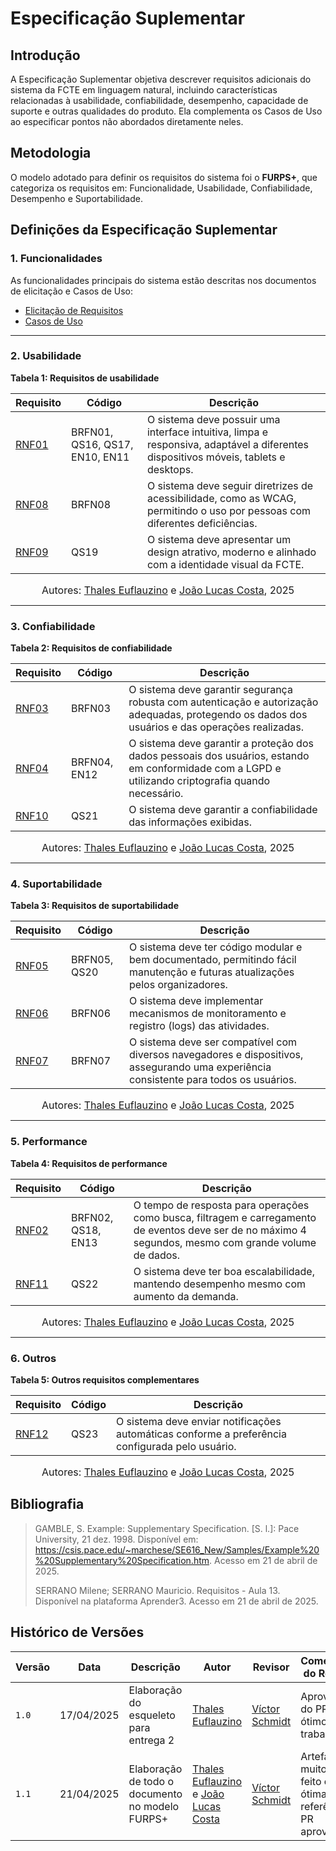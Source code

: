 # Especificação Suplementar

## Introdução

A Especificação Suplementar objetiva descrever requisitos adicionais do sistema da FCTE em linguagem natural, incluindo características relacionadas à usabilidade, confiabilidade, desempenho, capacidade de suporte e outras qualidades do produto. Ela complementa os Casos de Uso ao especificar pontos não abordados diretamente neles.

## Metodologia

O modelo adotado para definir os requisitos do sistema foi o **FURPS+**, que categoriza os requisitos em: Funcionalidade, Usabilidade, Confiabilidade, Desempenho e Suportabilidade.

## Definições da Especificação Suplementar

### 1. Funcionalidades

As funcionalidades principais do sistema estão descritas nos documentos de elicitação e Casos de Uso:

- [Elicitação de Requisitos](./Modelagem/requisitos.md)
- [Casos de Uso](./Modelagem/diagramaCasodeUso.md)

---

### 2. Usabilidade

**Tabela 1: Requisitos de usabilidade**

| Requisito | Código | Descrição |
|-----------|--------|-----------|
| [RNF01](https://unbarqdsw2025-1-turma02.github.io/2025.1-T02-_G4_AgendaFCTE_Entrega_01/#/./Modelagem/requisitos) | BRFN01, QS16, QS17, EN10, EN11 | O sistema deve possuir uma interface intuitiva, limpa e responsiva, adaptável a diferentes dispositivos móveis, tablets e desktops. |
| [RNF08](https://unbarqdsw2025-1-turma02.github.io/2025.1-T02-_G4_AgendaFCTE_Entrega_01/#/./Modelagem/requisitos) | BRFN08 | O sistema deve seguir diretrizes de acessibilidade, como as WCAG, permitindo o uso por pessoas com diferentes deficiências. |
| [RNF09](https://unbarqdsw2025-1-turma02.github.io/2025.1-T02-_G4_AgendaFCTE_Entrega_01/#/./Modelagem/requisitos) | QS19 | O sistema deve apresentar um design atrativo, moderno e alinhado com a identidade visual da FCTE. |

<font size="3"><p style="text-align: center">Autores: <a href="https://github.com/thaleseuflauzino">Thales Euflauzino</a> e <a href="https://github.com/joaolucas102">João Lucas Costa</a>, 2025</p></font>

---

### 3. Confiabilidade

**Tabela 2: Requisitos de confiabilidade**

| Requisito | Código | Descrição |
|-----------|--------|-----------|
| [RNF03](https://unbarqdsw2025-1-turma02.github.io/2025.1-T02-_G4_AgendaFCTE_Entrega_01/#/./Modelagem/requisitos) | BRFN03 | O sistema deve garantir segurança robusta com autenticação e autorização adequadas, protegendo os dados dos usuários e das operações realizadas. |
| [RNF04](https://unbarqdsw2025-1-turma02.github.io/2025.1-T02-_G4_AgendaFCTE_Entrega_01/#/./Modelagem/requisitos) | BRFN04, EN12 | O sistema deve garantir a proteção dos dados pessoais dos usuários, estando em conformidade com a LGPD e utilizando criptografia quando necessário. |
| [RNF10](https://unbarqdsw2025-1-turma02.github.io/2025.1-T02-_G4_AgendaFCTE_Entrega_01/#/./Modelagem/requisitos) | QS21 | O sistema deve garantir a confiabilidade das informações exibidas. |

<font size="3"><p style="text-align: center">Autores: <a href="https://github.com/thaleseuflauzino">Thales Euflauzino</a> e <a href="https://github.com/joaolucas102">João Lucas Costa</a>, 2025</p></font>

---

### 4. Suportabilidade

**Tabela 3: Requisitos de suportabilidade**

| Requisito | Código | Descrição |
|-----------|--------|-----------|
| [RNF05](https://unbarqdsw2025-1-turma02.github.io/2025.1-T02-_G4_AgendaFCTE_Entrega_01/#/./Modelagem/requisitos) | BRFN05, QS20 | O sistema deve ter código modular e bem documentado, permitindo fácil manutenção e futuras atualizações pelos organizadores. |
| [RNF06](https://unbarqdsw2025-1-turma02.github.io/2025.1-T02-_G4_AgendaFCTE_Entrega_01/#/./Modelagem/requisitos) | BRFN06 | O sistema deve implementar mecanismos de monitoramento e registro (logs) das atividades. |
| [RNF07](https://unbarqdsw2025-1-turma02.github.io/2025.1-T02-_G4_AgendaFCTE_Entrega_01/#/./Modelagem/requisitos) | BRFN07 | O sistema deve ser compatível com diversos navegadores e dispositivos, assegurando uma experiência consistente para todos os usuários. |

<font size="3"><p style="text-align: center">Autores: <a href="https://github.com/thaleseuflauzino">Thales Euflauzino</a> e <a href="https://github.com/joaolucas102">João Lucas Costa</a>, 2025</p></font>

---

### 5. Performance

**Tabela 4: Requisitos de performance**

| Requisito | Código | Descrição |
|-----------|--------|-----------|
| [RNF02](https://unbarqdsw2025-1-turma02.github.io/2025.1-T02-_G4_AgendaFCTE_Entrega_01/#/./Modelagem/requisitos) | BRFN02, QS18, EN13 | O tempo de resposta para operações como busca, filtragem e carregamento de eventos deve ser de no máximo 4 segundos, mesmo com grande volume de dados. |
| [RNF11](https://unbarqdsw2025-1-turma02.github.io/2025.1-T02-_G4_AgendaFCTE_Entrega_01/#/./Modelagem/requisitos) | QS22 | O sistema deve ter boa escalabilidade, mantendo desempenho mesmo com aumento da demanda. |

<font size="3"><p style="text-align: center">Autores: <a href="https://github.com/thaleseuflauzino">Thales Euflauzino</a> e <a href="https://github.com/joaolucas102">João Lucas Costa</a>, 2025</p></font>

---

### 6. Outros

**Tabela 5: Outros requisitos complementares**

| Requisito | Código | Descrição |
|-----------|--------|-----------|
| [RNF12](https://unbarqdsw2025-1-turma02.github.io/2025.1-T02-_G4_AgendaFCTE_Entrega_01/#/./Modelagem/requisitos) | QS23 | O sistema deve enviar notificações automáticas conforme a preferência configurada pelo usuário. |

<font size="3"><p style="text-align: center">Autores: <a href="https://github.com/thaleseuflauzino">Thales Euflauzino</a> e <a href="https://github.com/joaolucas102">João Lucas Costa</a>, 2025</p></font>

## Bibliografia

> GAMBLE, S. Example: Supplementary Specification. [S. l.]: Pace University, 21 dez. 1998. Disponível em: https://csis.pace.edu/~marchese/SE616_New/Samples/Example%20%20Supplementary%20Specification.htm. Acesso em 21 de abril de 2025.
>
> SERRANO Milene; SERRANO Mauricio. Requisitos - Aula 13. Disponível na plataforma Aprender3. Acesso em 21 de abril de 2025.

## Histórico de Versões

| Versão | Data       | Descrição               | Autor                                             | Revisor                                                | Comentário do Revisor |
| ------ | ---------- | ----------------------- | ------------------------------------------------- | ------------------------------------------------------ | --------------------- |
| `1.0`    | 17/04/2025 | Elaboração do esqueleto para entrega 2    |[Thales Euflauzino](https://github.com/thaleseuflauzino) | [Víctor Schmidt](https://github.com/moonshinerd)  | Aprovação do PR, ótimo trabalho |
| `1.1`    | 21/04/2025 | Elaboração de todo o documento no modelo FURPS+    |[Thales Euflauzino](https://github.com/thaleseuflauzino) e [João Lucas Costa](https://github.com/joaolucas102) | [Víctor Schmidt](https://github.com/moonshinerd) | Artefato muito bem feito e ótimas referências, PR aprovado. |
